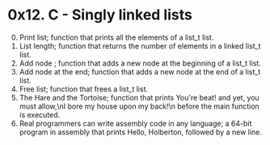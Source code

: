 # 0x12. C - Singly linked lists

0. Print list; function that prints all the elements of a list_t list.
1. List length; function that returns the number of elements in a linked list_t list.
2. Add node ; function that adds a new node at the beginning of a list_t list.
3. Add node at the end; function that adds a new node at the end of a list_t list.
4. Free list; function that frees a list_t list.
5. The Hare and the Tortoise; function that prints You're beat! and yet, you must allow,\nI bore my house upon my back!\n before the main function is executed.
6. Real programmers can write assembly code in any language; a 64-bit program in assembly that prints Hello, Holberton, followed by a new line.

